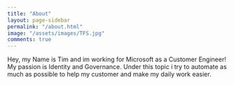 ```yaml
---
title: "About"
layout: page-sidebar
permalink: "/about.html"
image: "/assets/images/TFS.jpg"
comments: true
---
```

Hey, my Name is Tim and im working for Microsoft as a Customer Engineer! 
My passion is Identity and Governance. Under this topic i try to automate as much as possible to help my customer and make my daily work easier. 